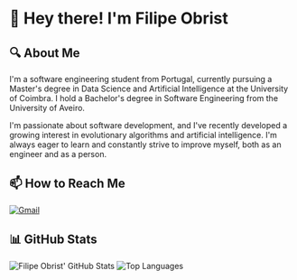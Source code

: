 # 👋 Hey there! I'm Filipe Obrist

## 🔍 About Me
I'm a software engineering student from Portugal, currently pursuing a Master's degree in Data Science and Artificial Intelligence at the University of Coimbra. I hold a Bachelor's degree in Software Engineering from the University of Aveiro.

I'm passionate about software development, and I've recently developed a growing interest in evolutionary algorithms and artificial intelligence. I'm always eager to learn and constantly strive to improve myself, both as an engineer and as a person.

## 📫 How to Reach Me
[![Gmail](https://img.shields.io/badge/Gmail-red?logo=gmail)](filipe.obrist@gmail.com)

## 📊 GitHub Stats
![Filipe Obrist' GitHub Stats](https://github-readme-stats.vercel.app/api?username=OrnelasCarpinteiro&show_icons=true&theme=github_dark)
![Top Languages](https://github-readme-stats.vercel.app/api/top-langs/?username=OrnelasCarpinteiro&layout=compact&theme=github_dark)

<!--
**OrnelasCarpinteiro/OrnelasCarpinteiro** is a ✨ _special_ ✨ repository because its `README.md` (this file) appears on your GitHub profile.

Here are some ideas to get you started:

- 🔭 I’m currently working on ...
- 🌱 I’m currently learning ...
- 👯 I’m looking to collaborate on ...
- 🤔 I’m looking for help with ...
- 💬 Ask me about ...
- 📫 How to reach me: ...
- 😄 Pronouns: ...
- ⚡ Fun fact: ...
-->
